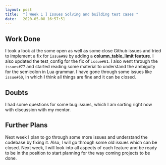 ```yaml
---
layout: post
title:  "[ Week 1 ] Issues Solving and building test cases "
date:   2020-05-08 16:57:51
---
```


## Work Done
I took a look at the some open as well as some close Github issues and tried to implement a fix for `issue#98` by adding a **column_table_limit feature**. I also updated the test_config for the fix of `issue#61`. I also went through the `issues#77` and started reading some material to understand the ambiguity for the semicolon in Lua grammar.
I have gone through some issues like `issue#60`, in which I think all things are fine and it can be closed.

## Doubts
I had some questions for some bug issues, which I am sorting right now with discussion with my mentor.

## Further Plans
Next week I plan to go through some more issues and understand the codebase by fixing it. Also, I will go through some old issues which can be closed. Next week, I will look into all aspects of each feature and be ready to be in the position to start planning for the way coming projects to be done.

